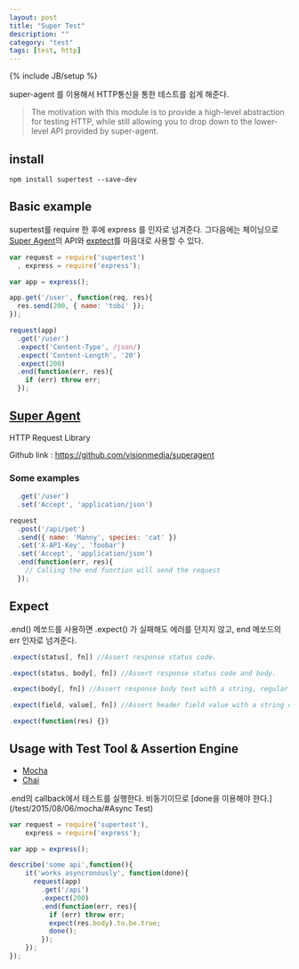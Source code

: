 ```yaml
---
layout: post
title: "Super Test"
description: ""
category: "test"
tags: [test, http]
---
```

{% include JB/setup %}

super-agent 를 이용해서 HTTP통신을 통한 테스트를 쉽게 해준다.

> The motivation with this module is to provide a high-level abstraction for testing HTTP, while still allowing you to drop down to the lower-level API provided by super-agent.

## install

    npm install supertest --save-dev

## Basic example

supertest를 require 한 후에 express 를 인자로 넘겨준다. 그다음에는 체이닝으로 [Super Agent](#super-agent)의 API와 [exptect](#expect)를 마음대로 사용할 수 있다.

```js
var request = require('supertest')
  , express = require('express');

var app = express();

app.get('/user', function(req, res){
  res.send(200, { name: 'tobi' });
});

request(app)
  .get('/user')
  .expect('Content-Type', /json/)
  .expect('Content-Length', '20')
  .expect(200)
  .end(function(err, res){
    if (err) throw err;
  });
```

## [Super Agent](http://visionmedia.github.io/superagent/)

HTTP Request Library

Github link : https://github.com/visionmedia/superagent



### Some examples
```js
  .get('/user')
  .set('Accept', 'application/json')
```

```js
request
  .post('/api/pet')
  .send({ name: 'Manny', species: 'cat' })
  .set('X-API-Key', 'foobar')
  .set('Accept', 'application/json')
  .end(function(err, res){
    // Calling the end function will send the request
  });
```


## Expect

.end() 메쏘드를 사용하면 .expect() 가 실패해도 에러를 던지지 않고, end 메쏘드의 err 인자로 넘겨준다.

```js
.expect(status[, fn]) //Assert response status code.

.expect(status, body[, fn]) //Assert response status code and body.

.expect(body[, fn]) //Assert response body text with a string, regular expression, or parsed body object.

.expect(field, value[, fn]) //Assert header field value with a string or regular expression.

.expect(function(res) {})
```

## Usage with Test Tool & Assertion Engine

 - [Mocha](/test/2015/08/06/mocha/)
 - [Chai](/test/2015/08/06/mocha/#chai-api)

.end의 callback에서 테스트를 실행한다. 비동기이므로 [done을 이용해야 한다.](/test/2015/08/06/mocha/#Async Test)

```js
var request = require('supertest'),
    express = require('express');

var app = express();

describe('some api',function(){
    it('works asyncronously', function(done){
      request(app)
        .get('/api')
        .expect(200)
        .end(function(err, res){
          if (err) throw err;
          expect(res.body).to.be.true;
          done();
        });
    });
});
```
